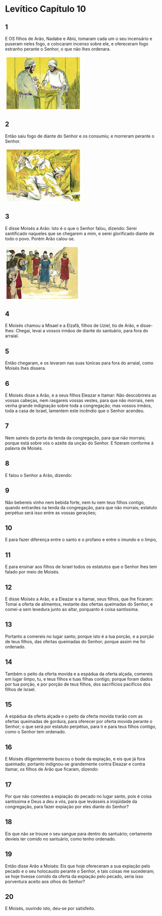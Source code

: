 # Levítico Capítulo 10

## 1
E OS filhos de Arão, Nadabe e Abiú, tomaram cada um o seu incensário e puseram neles fogo, e colocaram incenso sobre ele, e ofereceram fogo estranho perante o Senhor, o que não lhes ordenara.

![](../.img/Lv/10/1-0.jpg)

## 2
Então saiu fogo de diante do Senhor e os consumiu; e morreram perante o Senhor.

![](../.img/Lv/10/2-0.jpg)

## 3
E disse Moisés a Arão: Isto é o que o Senhor falou, dizendo: Serei santificado naqueles que se chegarem a mim, e serei glorificado diante de todo o povo. Porém Arão calou-se.

![](../.img/Lv/10/3-0.jpg)

## 4
E Moisés chamou a Misael e a Elzafã, filhos de Uziel, tio de Arão, e disse-lhes: Chegai, levai a vossos irmãos de diante do santuário, para fora do arraial.

## 5
Então chegaram, e os levaram nas suas túnicas para fora do arraial, como Moisés lhes dissera.

## 6
E Moisés disse a Arão, e a seus filhos Eleazar e Itamar: Não descobrireis as vossas cabeças, nem rasgareis vossas vestes, para que não morrais, nem venha grande indignação sobre toda a congregação; mas vossos irmãos, toda a casa de Israel, lamentem este incêndio que o Senhor acendeu.

## 7
Nem saireis da porta da tenda da congregação, para que não morrais; porque está sobre vós o azeite da unção do Senhor. E fizeram conforme à palavra de Moisés.

## 8
E falou o Senhor a Arão, dizendo:

## 9
Não bebereis vinho nem bebida forte, nem tu nem teus filhos contigo, quando entrardes na tenda da congregação, para que não morrais; estatuto perpétuo será isso entre as vossas gerações;

## 10
E para fazer diferença entre o santo e o profano e entre o imundo e o limpo,

## 11
E para ensinar aos filhos de Israel todos os estatutos que o Senhor lhes tem falado por meio de Moisés.

## 12
E disse Moisés a Arão, e a Eleazar e a Itamar, seus filhos, que lhe ficaram: Tomai a oferta de alimentos, restante das ofertas queimadas do Senhor, e comei-a sem levedura junto ao altar, porquanto é coisa santíssima.

## 13
Portanto a comereis no lugar santo; porque isto é a tua porção, e a porção de teus filhos, das ofertas queimadas do Senhor; porque assim me foi ordenado.

## 14
Também o peito da oferta movida e a espádua da oferta alçada, comereis em lugar limpo, tu, e teus filhos e tuas filhas contigo; porque foram dados por tua porção, e por porção de teus filhos, dos sacrifícios pacíficos dos filhos de Israel.

## 15
A espádua da oferta alçada e o peito da oferta movida trarão com as ofertas queimadas de gordura, para oferecer por oferta movida perante o Senhor; o que será por estatuto perpétuo, para ti e para teus filhos contigo, como o Senhor tem ordenado.

## 16
E Moisés diligentemente buscou o bode da expiação, e eis que já fora queimado; portanto indignou-se grandemente contra Eleazar e contra Itamar, os filhos de Arão que ficaram, dizendo:

## 17
Por que não comestes a expiação do pecado no lugar santo, pois é coisa santíssima e Deus a deu a vós, para que levásseis a iniqüidade da congregação, para fazer expiação por eles diante do Senhor?

## 18
Eis que não se trouxe o seu sangue para dentro do santuário; certamente devíeis ter comido no santuário, como tenho ordenado.

## 19
Então disse Arão a Moisés: Eis que hoje ofereceram a sua expiação pelo pecado e o seu holocausto perante o Senhor, e tais coisas me sucederam; se hoje tivesse comido da oferta da expiação pelo pecado, seria isso porventura aceito aos olhos do Senhor?

## 20
E Moisés, ouvindo isto, deu-se por satisfeito.

